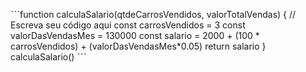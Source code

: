 
ˋˋˋfunction calculaSalario(qtdeCarrosVendidos, valorTotalVendas) {
 // Escreva seu código aqui
const carrosVendidos =  3
const valorDasVendasMes = 130000
const salario = 2000 + (100 * carrosVendidos) + (valorDasVendasMes*0.05)
return salario
}
calculaSalario()
ˋˋˋ

